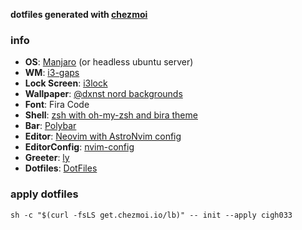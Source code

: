 **dotfiles generated with [chezmoi](https://github.com/twpayne/chezmoi)**
### info
+ **OS**: [Manjaro](https://manjaro.org/) (or headless ubuntu server)
+ **WM**: [i3-gaps](https://github.com/Airblader/i3)
+ **Lock Screen**: [i3lock](https://github.com/i3/i3lock)
+ **Wallpaper**: [@dxnst nord backgrounds](https://github.com/dxnst/nord-backgrounds/)
+ **Font**: Fira Code
+ **Shell**: [zsh with oh-my-zsh and bira theme](https://github.com/robbyrussell/oh-my-zsh)
+ **Bar**: [Polybar](https://github.com/jaagr/polybar)
+ **Editor**: [Neovim with AstroNvim config](https://github.com/AstroNvim/AstroNvim)
+ **EditorConfig**: [nvim-config](https://github.com/cigh033/nvim-config)
+ **Greeter**: [ly](https://github.com/fairyglade/ly)
+ **Dotfiles**: [DotFiles](https://github.com/cigh033/dotfiles)

### apply dotfiles
```shell
sh -c "$(curl -fsLS get.chezmoi.io/lb)" -- init --apply cigh033
```

